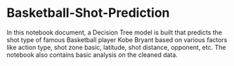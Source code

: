 # Basketball-Shot-Prediction

In this notebook document, a Decision Tree model is built that predicts the shot type of famous Basketball player Kobe Bryant based on various factors like action type, shot zone basic, latitude, shot distance, opponent, etc. The notebook also contains basic analysis on the cleaned data.
